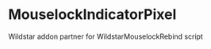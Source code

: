 MouselockIndicatorPixel
=======================

Wildstar addon partner for WildstarMouselockRebind script
